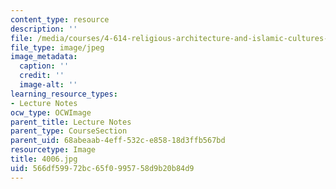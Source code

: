 ```yaml
---
content_type: resource
description: ''
file: /media/courses/4-614-religious-architecture-and-islamic-cultures-fall-2002/566df59972bc65f0995758d9b20b84d9_4006.jpg
file_type: image/jpeg
image_metadata:
  caption: ''
  credit: ''
  image-alt: ''
learning_resource_types:
- Lecture Notes
ocw_type: OCWImage
parent_title: Lecture Notes
parent_type: CourseSection
parent_uid: 68abeaab-4eff-532c-e858-18d3ffb567bd
resourcetype: Image
title: 4006.jpg
uid: 566df599-72bc-65f0-9957-58d9b20b84d9
---
```

